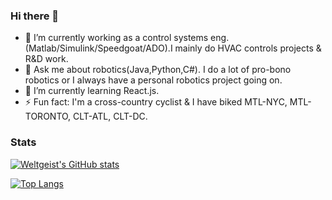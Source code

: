 ### Hi there 👋

- 🔭 I’m currently working as a control systems eng.(Matlab/Simulink/Speedgoat/ADO).I mainly do HVAC controls projects & R&D work. 
- 💬 Ask me about robotics(Java,Python,C#). I do a lot of pro-bono robotics or I always have a personal robotics project going on.  
- 🌱 I’m currently learning React.js.
- ⚡ Fun fact: I'm a cross-country cyclist & I have biked MTL-NYC, MTL-TORONTO, CLT-ATL, CLT-DC.

### Stats

[![Weltgeist's GitHub stats](https://github-readme-stats-weltgeists-projects.vercel.app/api?username=Weltgeist)](https://github.com/Weltgeist/github-readme-stats)

[![Top Langs](https://github-readme-stats-weltgeists-projects.vercel.app/api/top-langs/?username=Weltgeist&layout=compact&langs_count=8)](https://github.com/Weltgeist/github-readme-stats)


<!--
**Weltgeist/Weltgeist** is a ✨ _special_ ✨ repository because its `README.md` (this file) appears on your GitHub profile.

Here are some ideas to get you started:

- 🔭 I’m currently working on ...
- 🌱 I’m currently learning ...
- 👯 I’m looking to collaborate on ...
- 🤔 I’m looking for help with ...
- 💬 Ask me about ...
- 📫 How to reach me: ...
- 😄 Pronouns: ...
- ⚡ Fun fact: ...
-->
